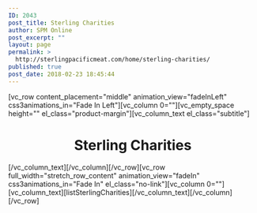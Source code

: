 ```yaml
---
ID: 2043
post_title: Sterling Charities
author: SPM Online
post_excerpt: ""
layout: page
permalink: >
  http://sterlingpacificmeat.com/home/sterling-charities/
published: true
post_date: 2018-02-23 18:45:44
---
```

[vc_row content_placement="middle" animation_view="fadeInLeft" css3animations_in="Fade In Left"][vc_column 0=""][vc_empty_space height="" el_class="product-margin"][vc_column_text el_class="subtitle"]
<h1 style="text-align: center;">Sterling Charities</h1>
[/vc_column_text][/vc_column][/vc_row][vc_row full_width="stretch_row_content" animation_view="fadeIn" css3animations_in="Fade In" el_class="no-link"][vc_column 0=""][vc_column_text][listSterlingCharities][/vc_column_text][/vc_column][/vc_row]